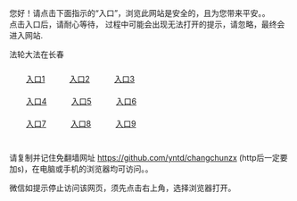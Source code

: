 您好！请点击下面指示的“入口”，浏览此网站是安全的，且为您带来平安。。 <br/>
点击入口后，请耐心等待， 过程中可能会出现无法打开的提示，请忽略，最终会进入网站. </br>

法轮大法在长春<br/>
<div style="padding:10px"><a style="margin:20px" target="_blank" href="https://d3rghaic0l5iau.cloudfront.net/2Qpsp?pngfh" id="ccLink1" rel="nofollow">入口1</a> <a target="_blank" style="margin:20px" href="https://d2q9bqol8umi8y.cloudfront.net/2Qpsp?amydjcq" id="ccLink2" rel="nofollow">入口2</a> <a style="margin:20px" target="_blank" href="https://d3twm8ch13im7m.cloudfront.net/2Qpsp?kqwkyd" id="ccLink3" rel="nofollow">入口3</a></div>

<div style="padding:10px" ><a style="margin:20px" target="_blank" href="https://d3rghaic0l5iau.cloudfront.net/2Qpsp?pngfh" id="ccLink4" rel="nofollow">入口4</a> <a style="margin:20px" href="https://d2q9bqol8umi8y.cloudfront.net/2Qpsp?amydjcq" target="_blank" id="ccLink5" rel="nofollow">入口5</a> <a style="margin:20px" href="https://d3twm8ch13im7m.cloudfront.net/2Qpsp?kqwkyd" target="_blank" id="ccLink6" rel="nofollow">入口6</a></div>

<div style="padding:10px"><a style="margin:20px" target="_blank" href="https://d3rghaic0l5iau.cloudfront.net/2Qpsp?pngfh" id="ccLink7" rel="nofollow">入口7</a> <a style="margin:20px" href="https://d2q9bqol8umi8y.cloudfront.net/2Qpsp?amydjcq" target="_blank" id="ccLink8" rel="nofollow">入口8</a> <a style="margin:20px" target="_blank" href="https://d3twm8ch13im7m.cloudfront.net/2Qpsp?kqwkyd" id="ccLink9" rel="nofollow">入口9</a></div>

<br/>



请复制并记住免翻墙网址 https://github.com/yntd/changchunzx (http后一定要加s)，在电脑或手机的浏览器均可访问。。<br/>

微信如提示停止访问该网页，须先点击右上角，选择浏览器打开。
